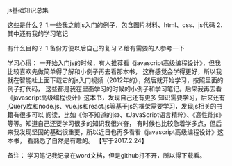 js基础知识总集

这些是什么？
1.一些我之前js入门的例子，包含图片材料、html、css、js代码 
2.其中还有我的学习笔记

有什么目的？
1.备份方便以后自己的复习 
2.给有需要的人参考一下

学习心得：
一开始入门js的时候，有人推荐看《javascript高级编程设计》，但我比较喜欢先做简单得了解和小例子再去看那本书， 
这样感觉会学得更好，所以我就在智能社上面下载它的js入门视频（2012年的），然后就开始学习，按照里面的例子打代码， 
这些都是我在里面学习的时候的小例子和学习笔记。后来我再去看《javascript高级编程设计》这本书，发现自己还有更多 
知识需要学习，后来还有jQuery库和node.js、vue.js和react.js等基于js的框架需要学习，发现js相关的书籍有很多可以 
阅读，比如《你不知道的js》、《JavaScript语言精粹》、《高性能js》等等。知道自己还要学习很多的知识我很兴奋， 
有时候也比较急着学多点，但后来我发现坚固的基础很重要，所以近日也再多看看《javascript高级编程设计》这本书， 
看熟悉了自然是有趣的。 
【写于2017.2.24】

备注：
学习笔记我记录在word文档，但是github打不开，所以得下载看。
